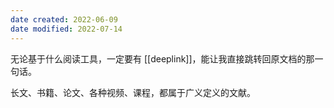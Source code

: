 ```yaml
---
date created: 2022-06-09
date modified: 2022-07-14
---
```


无论基于什么阅读工具，一定要有 [[deeplink]]，能让我直接跳转回原文档的那一句话。

长文、书籍、论文、各种视频、课程，都属于广义定义的文献。
